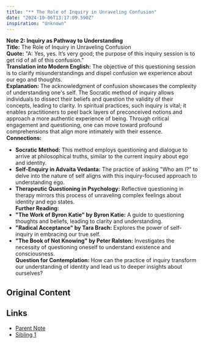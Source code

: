 ```yaml
---
title: "** The Role of Inquiry in Unraveling Confusion"
date: "2024-10-06T13:17:09.590Z"
inspiration: "Unknown"
---
```


**Note 2: Inquiry as Pathway to Understanding**  
**Title:** The Role of Inquiry in Unraveling Confusion  
**Quote:** "A: Yes, yes. It’s very good; the purpose of this inquiry session is to get rid of all of this confusion."  
**Translation into Modern English:** The objective of this questioning session is to clarify misunderstandings and dispel confusion we experience about our ego and thoughts.  
**Explanation:** The acknowledgment of confusion showcases the complexity of understanding one's self. The Socratic method of inquiry allows individuals to dissect their beliefs and question the validity of their concepts, leading to clarity. In spiritual practices, such inquiry is vital; it enables practitioners to peel back layers of preconceived notions and approach a more authentic experience of being. Through critical engagement and questioning, one can move toward profound comprehensions that align more intimately with their essence.  
**Connections:**  
- **Socratic Method:** This method employs questioning and dialogue to arrive at philosophical truths, similar to the current inquiry about ego and identity.  
- **Self-Enquiry in Advaita Vedanta:** The practice of asking "Who am I?" to delve into the nature of self aligns with this inquiry-focused approach to understanding ego.  
- **Therapeutic Questioning in Psychology:** Reflective questioning in therapy mirrors this process of unraveling complex feelings about identity and ego states.  
**Further Reading:**  
- **"The Work of Byron Katie" by Byron Katie:** A guide to questioning thoughts and beliefs, leading to clarity and understanding.  
- **"Radical Acceptance" by Tara Brach:** Explores the power of self-inquiry in embracing our true self.  
- **"The Book of Not Knowing" by Peter Ralston:** Investigates the necessity of questioning oneself to understand existence and consciousness.  
**Question for Contemplation:** How can the practice of inquiry transform our understanding of identity and lead us to deeper insights about ourselves?

## Original Content



## Links

- [Parent Note](/parent-note.md)
- [Sibling 1](/zettel1.md)
